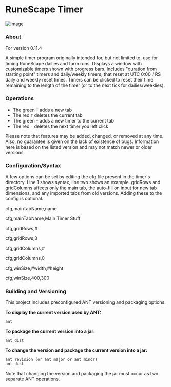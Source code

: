 RuneScape Timer
========

![image](https://cloud.githubusercontent.com/assets/2666891/8512872/436d4bbc-230b-11e5-9900-aa71b9c9465f.png)

### About
For version 0.11.4

A simple timer program originally intended for, but not limited to, use for timing RuneScape dailies and farm runs. Displays a window with customizable timers shown with progress bars. Includes "duration from starting point" timers and daily/weekly timers, that reset at UTC 0:00 / RS daily and weekly reset times. Timers can be clicked to reset their time remaining to the length of the timer (or to the next tick for dailies/weeklies).

### Operations
- The green `T` adds a new tab
- The red `T` deletes the current tab
- The green `+` adds a new timer to the current tab
- The red `-` deletes the next timer you left click


Please note that features may be added, changed, or removed at any time. Also, no guarantee is given on the lack of existence of bugs. Information here is based on the listed version and may not match newer or older versions.


### Configuration/Syntax
A few options can be set by editing the cfg file present in the timer's directory. Line 1 shows syntax, line two shows an example. gridRows and gridColumns affects only the main tab, the auto-fill on input for new tab dimensions, and any imported tabs from old versions. Adding these to the config is optional.

cfg,mainTabName,name

cfg,mainTabName,Main Timer Stuff

cfg,gridRows,#

cfg,gridRows,3

cfg,gridColumns,#

cfg,gridColumns,0

cfg,winSize,#width,#height

cfg,winSize,400,300

### Building and Versioning

This project includes preconfigured ANT versioning and packaging options.

**To display the current version used by ANT:**
```
ant
```

**To package the current version into a jar:**
```
ant dist
```

**To change the version and package the current version into a jar:**
```
ant revision (or ant major or ant minor)
ant dist
```
Note that changing the version and packaging the jar must occur as two separate ANT operations.

